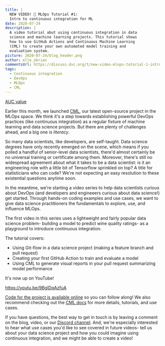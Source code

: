```yaml
---
title: |
  NEW VIDEO! 🎥 MLOps Tutorial #1: 
  Intro to continuous integration for ML
date: 2020-07-24
description: |
  A video tutorial abut using continuous integration in data 
  science and machine learning projects. This tutorial shows 
  how to use GitHub Actions and Continuous Machine Learning 
  (CML) to create your own automated model training and 
  evaluation system.
picture: 2020-07-24/blog_header.png
author: elle_obrien
commentsUrl: https://discuss.dvc.org/t/new-video-mlops-tutorial-1-intro-to-continuous-integration-for-ml/454
tags:
  - Continuous integration
  - DevOps
  - MLOps
  - CML
---
```


[AUC value](https://towardsdatascience.com/understanding-auc-roc-curve-68b2303cc9c5)

Earlier this month, we launched [CML](https;//cml.dev), our latest open-source
project in the MLOps space. We think it's a step towards establishing powerful
DevOps practices (like continuous integration) as a regular fixture of machine
learning and data science projects. But there are plenty of challenges ahead,
and a big one is _literacy_.

So many data scientists, like developers, are self-taught. Data science degrees
have only recently emerged on the scene, which means if you polled a handful of
senior-level data scientists, there'd almost certainly be no universal training
or certificate among them. Moreover, there's still no widespread agreement about
what it takes to be a data scientist: is it an engineering role with a little
bit of Tensorflow sprinkled on top? A title for statisticians who can code?
We're not expecting an easy resolution to these existential questions anytime
soon.

In the meantime, we're starting a video series to help data scientists curious
about DevOps (and developers and engineeers curious about data science!) get
started. Through hands-on coding examples and use cases, we want to give data
science practitioners the fundamentals to explore, use, and influence MLOps.

The first video in this series uses a lightweight and fairly popular data
science problem- building a model to predict wine quality ratings- as a
playground to introduce continuous integration.

The tutorial covers:

- Using Git-flow in a data science project (making a feature branch and pull
  request)
- Creating your first GitHub Action to train and evaluate a model
- Using CML to generate visual reports in your pull request summarizing model
  performance

It's now up on YouTube!

https://youtu.be/9BgIDqAzfuA

[Code for the project is available online](https://github.com/andronovhopf/wine)
so you can follow along! We also recommend checking out the
[CML docs](https://github.com/iterative/cml) for more details, tutorials, and
use cases.

If you have questions, the best way to get in touch is by leaving a comment on
the blog, video, or our [Discord channel](https://discord.gg/bzA6uY7). And,
we're especially interested to hear what use cases you'd like to see covered in
future videos- tell us about your data science project and how you could imagine
using continuous integration, and we might be able to create a video!
